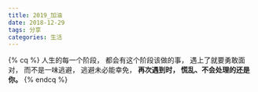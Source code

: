 ```yaml
---
title: 2019_加油
date: 2018-12-29 
tags: 分享
categories: 生活
---
```

{% cq %}
人生的每一个阶段，
都会有这个阶段该做的事，
遇上了就要勇敢面对，
而不是一味逃避，
逃避未必能幸免，
**再次遇到时，
慌乱、不会处理的还是你。**
{% endcq %}

